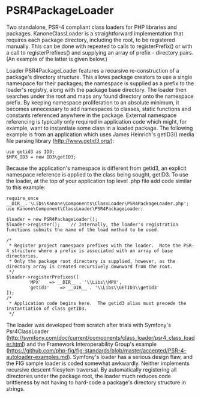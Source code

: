 PSR4PackageLoader
=================

Two standalone, PSR-4 compliant class loaders for PHP libraries and packages.  KanoneClassLoader is a straightforward implementation that requires each package directory, including the root, to be registered manually.  This can be done with repeated to calls to  registerPrefix() or with a call to registerPrefixes() and supplying an array of prefix - directory pairs.  (An example of the latter is given below.)

Loader PSR4PackageLoader features a recursive re-construction of a package's directory structure.  This allows package creators to use a single namespace for their packages; the namespace is supplied as a prefix to the loader's registry, along with the package base directory.  The loader then searches under the root and maps any found directory onto the namespace prefix.  By keeping namespace proliferation to an absolute minimum, it becomes unnecessary to add namespaces to classes, static functions and constants referenced anywhere in the package.  External namespace referencing is typically only required in application code which might, for example, want to instantiate some class in a loaded package.  The following example is from an application which uses James Heinrich's getID3() media file parsing library (http://www.getid3.org/):

    use getid3 as ID3;
    $MPX_ID3 = new ID3\getID3;

Because the application's namespace is different from getid3, an explicit namespace reference is applied to the class being sought, getID3.  To use the loader, at the top of your application top level .php file add code similar to this example:

    require_once __DIR__.'\Libs\Kanone\Components\ClassLoader\PSR4PackageLoader.php';
    use Kanone\Component\ClassLoader\PSR4PackageLoader;
    
    $loader = new PSR4PackageLoader();
    $loader->register();	// Internally, the loader's registration functions submits the name of the load method to be used.
    
    /*
     * Register project namespace prefixes with the loader.  Note the PSR-4 structure where a prefix is associated with an array of base directories.
     * Only the package root directory is supplied, however, as the directory array is created recursively downward from the root.
     */
    $loader->registerPrefixes([
            'MPX'	=> __DIR__ . '\\Libs\\MPX',
            'getid3'	=> __DIR__ . '\\Libs\\GETID3\\getid3'
    ]);
    /*
     * Application code begins here.  The getid3 alias must precede the instantiation of class getID3.
     */
The loader was developed from scratch after trials with Symfony's Psr4ClassLoader (http://symfony.com/doc/current/components/class_loader/psr4_class_loader.html) and the Framework Interoperability Group's example (https://github.com/php-fig/fig-standards/blob/master/accepted/PSR-4-autoloader-examples.md).  Symfony's loader has a serious design flaw, and the FIG sample loader is coded somewhat awkwardly.  Neither implements recursive descent filesytem traversal.  By automatically registering all directories under the package root, the loader much reduces code brittleness by not having to hard-code a package's directory structure in strings.


    

    
